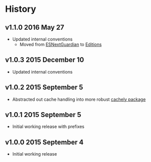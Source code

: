 # History

## v1.1.0 2016 May 27
- Updated internal conventions
  - Moved from [ESNextGuardian](https://github.com/bevry/esnextguardian) to [Editions](https://github.com/bevry/editions)

## v1.0.3 2015 December 10
- Updated internal conventions

## v1.0.2 2015 September 5
- Abstracted out cache handling into more robust [cachely package](https://github.com/bevry/cachely)

## v1.0.1 2015 September 5
- Initial working release with prefixes

## v1.0.0 2015 September 4
- Initial working release
